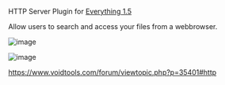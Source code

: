 HTTP Server Plugin for [Everything 1.5](https://www.voidtools.com/forum/viewtopic.php?f=12&t=9787)

Allow users to search and access your files from a webbrowser.

![image](https://github.com/user-attachments/assets/c41251d7-76ca-4df3-8dfb-2019f48a25a0)

![image](https://github.com/user-attachments/assets/ecb63c87-0150-40c2-aa60-8e2331e241da)

https://www.voidtools.com/forum/viewtopic.php?p=35401#http
